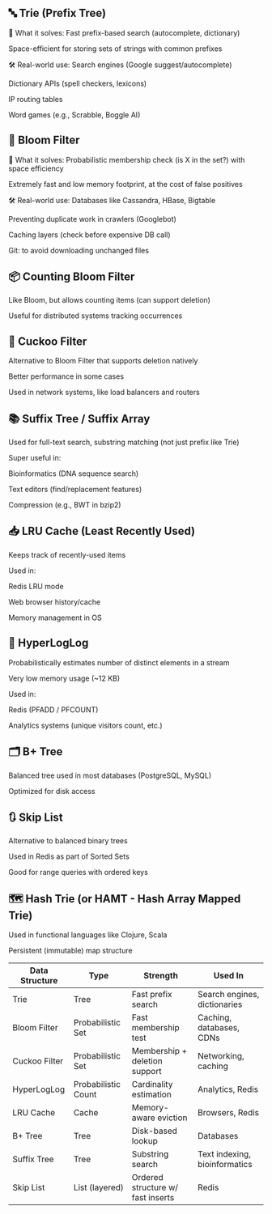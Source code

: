 ## 🔤 Trie (Prefix Tree)
🧠 What it solves:
Fast prefix-based search (autocomplete, dictionary)

Space-efficient for storing sets of strings with common prefixes

🛠️ Real-world use:
Search engines (Google suggest/autocomplete)

Dictionary APIs (spell checkers, lexicons)

IP routing tables

Word games (e.g., Scrabble, Boggle AI)

## 🌸 Bloom Filter
🧠 What it solves:
Probabilistic membership check (is X in the set?) with space efficiency

Extremely fast and low memory footprint, at the cost of false positives

🛠️ Real-world use:
Databases like Cassandra, HBase, Bigtable

Preventing duplicate work in crawlers (Googlebot)

Caching layers (check before expensive DB call)

Git: to avoid downloading unchanged files

## 📦 Counting Bloom Filter
Like Bloom, but allows counting items (can support deletion)

Useful for distributed systems tracking occurrences

## 🔁 Cuckoo Filter
Alternative to Bloom Filter that supports deletion natively

Better performance in some cases

Used in network systems, like load balancers and routers

## 📚 Suffix Tree / Suffix Array
Used for full-text search, substring matching (not just prefix like Trie)

Super useful in:

Bioinformatics (DNA sequence search)

Text editors (find/replacement features)

Compression (e.g., BWT in bzip2)

## 📥 LRU Cache (Least Recently Used)
Keeps track of recently-used items

Used in:

Redis LRU mode

Web browser history/cache

Memory management in OS

## 🧮 HyperLogLog
Probabilistically estimates number of distinct elements in a stream

Very low memory usage (~12 KB)

Used in:

Redis (PFADD / PFCOUNT)

Analytics systems (unique visitors count, etc.)

## 🗂️ B+ Tree
Balanced tree used in most databases (PostgreSQL, MySQL)

Optimized for disk access

## 🔃 Skip List
Alternative to balanced binary trees

Used in Redis as part of Sorted Sets

Good for range queries with ordered keys

## 🗺️ Hash Trie (or HAMT - Hash Array Mapped Trie)
Used in functional languages like Clojure, Scala

Persistent (immutable) map structure


| Data Structure   | Type                  | Strength                        | Used In                          |
|-------------------|-----------------------|----------------------------------|-----------------------------------|
| Trie             | Tree                 | Fast prefix search              | Search engines, dictionaries     |
| Bloom Filter     | Probabilistic Set    | Fast membership test            | Caching, databases, CDNs         |
| Cuckoo Filter    | Probabilistic Set    | Membership + deletion support   | Networking, caching              |
| HyperLogLog      | Probabilistic Count  | Cardinality estimation          | Analytics, Redis                 |
| LRU Cache        | Cache                | Memory-aware eviction           | Browsers, Redis                  |
| B+ Tree          | Tree                 | Disk-based lookup               | Databases                        |
| Suffix Tree      | Tree                 | Substring search                | Text indexing, bioinformatics    |
| Skip List        | List (layered)       | Ordered structure w/ fast inserts | Redis                          |